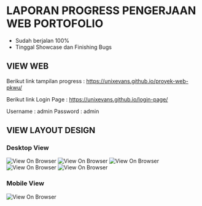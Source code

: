 # LAPORAN PROGRESS PENGERJAAN WEB PORTOFOLIO
- Sudah berjalan 100%
- Tinggal Showcase dan Finishing Bugs

## VIEW WEB
Berikut link tampilan progress :
https://unixevans.github.io/proyek-web-pkwu/

Berikut link Login Page :
https://unixevans.github.io/login-page/

Username : admin
Password : admin

## VIEW LAYOUT DESIGN

### Desktop View

![View On Browser](https://i.postimg.cc/c47Rk14Y/1.png)
![View On Browser](https://i.postimg.cc/7PzzWPY9/2.png)
![View On Browser](https://i.postimg.cc/YSm2C9Py/3.png)
![View On Browser](https://i.postimg.cc/0jjB96Wz/4.png)
![View On Browser](https://i.postimg.cc/ZRGwzfdM/5.png)

### Mobile View

![View On Browser](https://i.postimg.cc/qq3vmDrN/evankamalludin-2.png)
